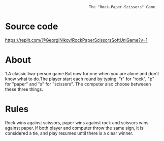                                           The "Rock-Paper-Scissors" Game

# Source code
https://replit.com/@GeorgiNikov/RockPaperScissorsSoftUniGame?v=1
# About
1.A classic two-person game.But now for one when you are alone and don't know what to do.The player start each round by typing: "r" for "rock", "p" for "paper" and "s" for "scissors". The computer also choose betweeen these three things.
# Rules
Rock wins against scissors, paper wins against rock and scissors wins against paper. If both player and computer throw the same sign, it is considered a tie, and play resumes until there is a clear winner.


